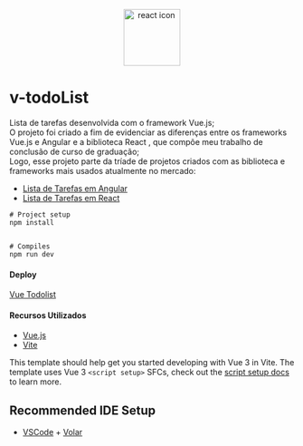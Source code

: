 <p align="center"><img  width="100" alt="react icon" src="https://raw.githubusercontent.com/acarolren/v-todoList/master/src/assets/logo.png"> </p>

# v-todoList
Lista de tarefas desenvolvida com o framework Vue.js;
</br> O projeto foi criado a fim de evidenciar as diferenças entre os frameworks Vue.js e Angular e a biblioteca React , que compõe meu trabalho de conclusão de curso de graduação;
</br> Logo, esse projeto parte da tríade de projetos criados com as biblioteca e frameworks mais usados atualmente no mercado:
* [Lista de Tarefas em Angular](https://github.com/acarolren/ng-todoList)
* [Lista de Tarefas em React](https://github.com/acarolren/react-todoList)


```
# Project setup
npm install


# Compiles 
npm run dev
```

#### Deploy
[Vue Todolist](https://vue-todolist-bay.vercel.app/)


#### Recursos Utilizados

* [Vue.js](https://vuejs.org/)
* [Vite](https://vitejs.dev/)

This template should help get you started developing with Vue 3 in Vite. The template uses Vue 3 `<script setup>` SFCs, check out the [script setup docs](https://v3.vuejs.org/api/sfc-script-setup.html#sfc-script-setup) to learn more.

## Recommended IDE Setup

- [VSCode](https://code.visualstudio.com/) + [Volar](https://marketplace.visualstudio.com/items?itemName=johnsoncodehk.volar)
